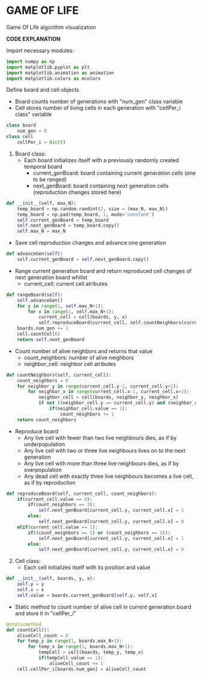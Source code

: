 # GAME OF LIFE
Game Of Life algorithm visualization

**CODE EXPLANATION**

Import necessary modules:
```python
import numpy as np
import matplotlib.pyplot as plt
import matplotlib.animation as animation
import matplotlib.colors as mcolors
```
Define board and cell objects
- Board counts number of generations with "num_gen" class variable
- Cell stores number of living cells in each generation with "cellPer_i class" variable
```python
class board
    num_gen = 0
class cell
    cellPer_i = dict()
```
1. Board class:
   - Each board initializes itself with a previously randomly created temporal board
     - current_genBoard: board containing current generation cells (one to be ranged)
     - next_genBoard: board containing next generation cells (reproduction changes stored here)
```python
def __init__(self, max_N):
    temp_board = np.random.randint(2, size = (max_N, max_N))
    temp_board = np.pad(temp_board, 1, mode='constant')
    self.current_genBoard = temp_board
    self.next_genBoard = temp_board.copy()
    self.max_N = max_N
```
   - Save cell reproduction changes and advance one generation
```python
def advanceGen(self):
    self.current_genBoard = self.next_genBoard.copy()
```
   - Range current generation board and return reproduced cell changes of next generation board whilist
     - current_cell: current cell atributes
```python
def rangeBoard(self):
    self.advanceGen()
    for y in range(1, self.max_N+1):
        for x in range(1, self.max_N+1):
            current_cell = cell(boards, y, x)
            self.reproduceBoard(current_cell, self.countNeighbors(current_cell))
    boards.num_gen += 1
    cell.countCell()
    return self.next_genBoard
```
   - Count number of alive neighbors and returns that value
     - count_neighbors: number of alive neighbors
     - neighbor_cell: neighbor cell atributes
```python
def countNeighbors(self, current_cell):
    count_neighbors = 0
    for neighbor_y in range(current_cell.y-1, current_cell.y+2):
        for neighbor_x in range(current_cell.x-1, current_cell.x+2):
            neighbor_cell = cell(boards, neighbor_y, neighbor_x)
            if not ((neighbor_cell.y == current_cell.y) and (neighbor_cell.x == current_cell.x)):
                if(neighbor_cell.value == 1):
                    count_neighbors += 1
    return count_neighbors
```
   - Reproduce board
     - Any live cell with fewer than two live neighbours dies, as if by underpopulation
     - Any live cell with two or three live neighbours lives on to the next generation
     - Any live cell with more than three live neighbours dies, as if by overpopulation
     - Any dead cell with exactly three live neighbours becomes a live cell, as if by reproduction
```python
def reproduceBoard(self, current_cell, count_neighbors):
    if(current_cell.value == 0):
        if(count_neighbors == 3):
            self.next_genBoard[current_cell.y, current_cell.x] = 1
        else:
            self.next_genBoard[current_cell.y, current_cell.x] = 0
    elif(current_cell.value == 1):
        if((count_neighbors == 2) or (count_neighbors == 3)):
            self.next_genBoard[current_cell.y, current_cell.x] = 1
        else:
            self.next_genBoard[current_cell.y, current_cell.x] = 0
```
2. Cell class:
   - Each cell initializes itself with its position and value
```python
def __init__(self, boards, y, x):
    self.y = y
    self.x = x
    self.value = boards.current_genBoard[self.y, self.x]
```
   - Static method to count number of alive cell in current generation board and store it in "cellPer_i"
```python
@staticmethod
def countCell():
    aliveCell_count = 0
    for temp_y in range(1, boards.max_N+1):
        for temp_x in range(1, boards.max_N+1):
            tempCell = cell(boards, temp_y, temp_x)
            if(tempCell.value == 1):
                aliveCell_count += 1
    cell.cellPer_i[boards.num_gen] = aliveCell_count
```
